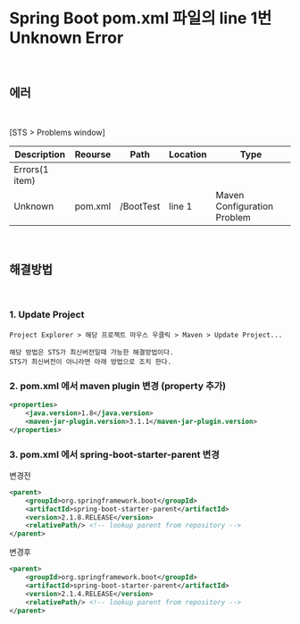 # Spring Boot pom.xml 파일의 line 1번 Unknown Error

<br/>

## 에러

<br/>

[STS > Problems window]

| Description    | Reourse | Path      | Location | Type                        |
| -------------- | ------- | --------- | -------- | --------------------------- |
| Errors(1 item) |         |           |          |                             |
| Unknown        | pom.xml | /BootTest | line 1   | Maven Configuration Problem |

<br/>

## 해결방법

<br/>

### 1. Update Project

```
Project Explorer > 해당 프로젝트 마우스 우클릭 > Maven > Update Project...

해당 방법은 STS가 최신버전일때 가능한 해결방법이다.
STS가 최신버전이 아니라면 아래 방법으로 조치 한다.
```

### 2. pom.xml 에서 maven plugin 변경 (property 추가)

```xml
<properties>
    <java.version>1.8</java.version>
    <maven-jar-plugin.version>3.1.1</maven-jar-plugin.version>
</properties>
```

### 3. pom.xml 에서 spring-boot-starter-parent 변경

변경전

```xml
<parent>
    <groupId>org.springframework.boot</groupId>
    <artifactId>spring-boot-starter-parent</artifactId>
    <version>2.1.8.RELEASE</version>
    <relativePath/> <!-- lookup parent from repository -->
</parent>
```

변경후

```xml
<parent>
    <groupId>org.springframework.boot</groupId>
    <artifactId>spring-boot-starter-parent</artifactId>
    <version>2.1.4.RELEASE</version>
    <relativePath/> <!-- lookup parent from repository -->
</parent>
```
